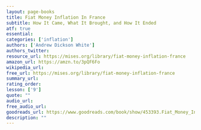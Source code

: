 ```yaml
---
layout: page-books
title: Fiat Money Inflation In France
subtitle: How It Came, What It Brought, and How It Ended
atf: true
essential: 
categories: ['inflation']
authors: ['Andrew Dickson White']
authors_twitter: 
resource_url: https://mises.org/library/fiat-money-inflation-france
amazon_url: https://amzn.to/3pQF6Fo
wikipedia_url: 
free_url: https://mises.org/library/fiat-money-inflation-france
summary_url: 
rating_order: 
lesson: ['9']
quote: ""
audio_url: 
free_audio_url: 
goodreads_url: https://www.goodreads.com/book/show/453393.Fiat_Money_Inflation_in_France
description: ""
---
```


